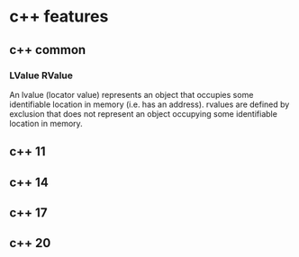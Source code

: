 # c++ features

## c++ common
### LValue RValue
An lvalue (locator value) represents an object that occupies some identifiable location in memory (i.e. has an address).
rvalues are defined by exclusion that does not represent an object occupying some identifiable location in memory.

## c++ 11

## c++ 14

## c++ 17

## c++ 20
